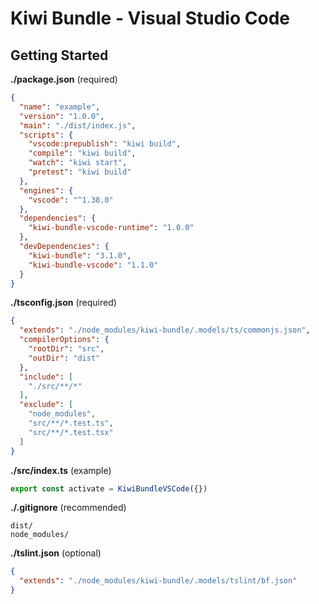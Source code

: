 # Kiwi Bundle - Visual Studio Code

## Getting Started
**./package.json** (required)
```json
{
  "name": "example",
  "version": "1.0.0",
  "main": "./dist/index.js",
  "scripts": {
    "vscode:prepublish": "kiwi build",
    "compile": "kiwi build",
    "watch": "kiwi start",
    "pretest": "kiwi build"
  },
  "engines": {
    "vscode": "^1.38.0"
  },
  "dependencies": {
    "kiwi-bundle-vscode-runtime": "1.0.0"
  },
  "devDependencies": {
    "kiwi-bundle": "3.1.0",
    "kiwi-bundle-vscode": "1.1.0"
  }
}
```

**./tsconfig.json** (required)
```json
{
  "extends": "./node_modules/kiwi-bundle/.models/ts/commonjs.json",
  "compilerOptions": {
    "rootDir": "src",
    "outDir": "dist"
  },
  "include": [
    "./src/**/*"
  ],
  "exclude": [
    "node_modules",
    "src/**/*.test.ts",
    "src/**/*.test.tsx"
  ]
}
```

**./src/index.ts** (example)
```typescript
export const activate = KiwiBundleVSCode({})
```

**./.gitignore** (recommended)
```
dist/
node_modules/
```

**./tslint.json** (optional)
```json
{
  "extends": "./node_modules/kiwi-bundle/.models/tslint/bf.json"
}
```

